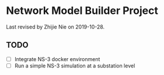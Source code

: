 # Network Model Builder Project

Last revised by Zhijie Nie on 2019-10-28.

## TODO

- [ ] Integrate NS-3 docker environment
- [ ] Run a simple NS-3 simulation at a substation level
